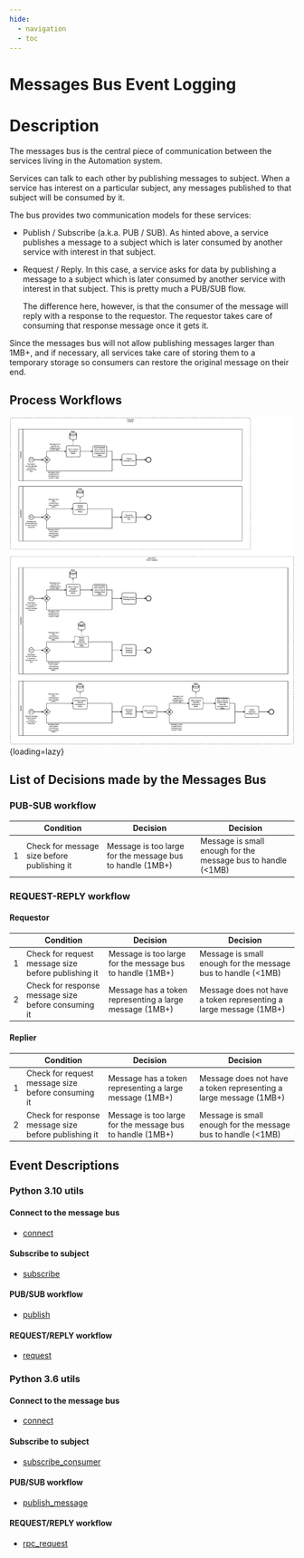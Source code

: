```yaml
---
hide:
  - navigation
  - toc
---
```


# Messages Bus Event Logging

# Description

The messages bus is the central piece of communication between the services living in the Automation system.

Services can talk to each other by publishing messages to subject. When a service has interest on a particular
subject, any messages published to that subject will be consumed by it.

The bus provides two communication models for these services:

  * Publish / Subscribe (a.k.a. PUB / SUB). As hinted above, a service publishes a message to a subject which is later
    consumed by another service with interest in that subject.

  * Request / Reply. In this case, a service asks for data by publishing a message to a subject which is later consumed
    by another service with interest in that subject. This is pretty much a PUB/SUB flow.

    The difference here, however, is that the consumer of the message will reply with a response to the requestor. The
    requestor takes care of consuming that response message once it gets it.

Since the messages bus will not allow publishing messages larger than 1MB+, and if necessary, all services take care of
storing them to a temporary storage so consumers can restore the original message on their end.

## Process Workflows
![](../../images/messages-bus.png){loading=lazy}

## List of Decisions made by the Messages Bus
### PUB-SUB workflow
|     | Condition                                   | Decision                                                   | Decision                                                     |
|-----|---------------------------------------------|------------------------------------------------------------|--------------------------------------------------------------|
| 1   | Check for message size before publishing it | Message is too large for the message bus to handle (1MB+)  | Message is small enough for the message bus to handle (<1MB) |

### REQUEST-REPLY workflow
#### Requestor
|     | Condition                                           | Decision                                                  | Decision                                                          |
|-----|-----------------------------------------------------|-----------------------------------------------------------|-------------------------------------------------------------------|
| 1   | Check for request message size before publishing it | Message is too large for the message bus to handle (1MB+) | Message is small enough for the message bus to handle (<1MB)      |
| 2   | Check for response message size before consuming it | Message has a token representing a large message (1MB+)   | Message does not have a token representing a large message (1MB+) |

#### Replier
|     | Condition                                            | Decision                                                  | Decision                                                          |
|-----|------------------------------------------------------|-----------------------------------------------------------|-------------------------------------------------------------------|
| 1   | Check for request message size before consuming it   | Message has a token representing a large message (1MB+)   | Message does not have a token representing a large message (1MB+) |
| 2   | Check for response message size before publishing it | Message is too large for the message bus to handle (1MB+) | Message is small enough for the message bus to handle (<1MB)      |

## Event Descriptions
### Python 3.10 utils
#### Connect to the message bus
* [connect](../services/pyutils_automation/py310/src/framework/nats/client/connect.md)

#### Subscribe to subject
* [subscribe](../services/pyutils_automation/py310/src/framework/nats/client/subscribe.md)

#### PUB/SUB workflow
* [publish](../services/pyutils_automation/py310/src/framework/nats/client/publish.md)

#### REQUEST/REPLY workflow
* [request](../services/pyutils_automation/py310/src/framework/nats/client/request.md)

### Python 3.6 utils
#### Connect to the message bus
* [connect](../services/pyutils_automation/py36/igz/packages/eventbus/eventbus/connect.md)

#### Subscribe to subject
* [subscribe_consumer](../services/pyutils_automation/py36/igz/packages/eventbus/eventbus/subscribe_consumer.md)

#### PUB/SUB workflow
* [publish_message](../services/pyutils_automation/py36/igz/packages/eventbus/eventbus/publish_message.md)

#### REQUEST/REPLY workflow
* [rpc_request](../services/pyutils_automation/py36/igz/packages/eventbus/eventbus/rpc_request.md)